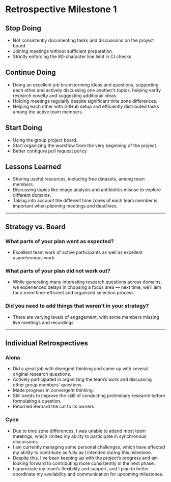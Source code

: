 # Retrospective Milestone 1

## Stop Doing

- Not consistently documenting tasks and discussions on the project board.  
- Joining meetings without sufficient preparation.
- Strictly enforcing the 80-character line limit in CI checks

## Continue Doing

- Doing an excellent job brainstorming ideas and questions, supporting
each other and actively discussing one another’s topics, helping
verify research novelty and suggesting additional ideas.  
- Holding meetings regularly despite significant time zone
differences.  
- Helping each other with GitHub setup and efficiently distributed tasks
among the active team members.  

## Start Doing

- Using the group project board.
- Start organizing the workflow from the very beginning of the project.
- Better configure pull request policy

## Lessons Learned

- Sharing useful resources, including free datasets, among team members.  
- Discussing topics like image analysis and antibiotics misuse to explore
different domains.
- Taking into account the different time zones of each team member is
important when planning meetings and deadlines.
  
---

## Strategy vs. Board

### What parts of your plan went as expected?

- Excellent team work of active participants as well as excellent asynchronous work
  
### What parts of your plan did not work out?

- While generating many interesting research questions across domains, we
experienced delays in choosing a focus area — next time, we’ll aim for a
more time-efficient and organized selection process.

### Did you need to add things that weren't in your strategy?

- There are varying levels of engagement, with some members missing live
meetings and recordings

---

## Individual Retrospectives

### Alona

- Did a great job with divergent thinking and came up with several  
  original research questions.  
- Actively participated in organizing the team’s work and discussing  
  other group members’ questions.  
- Made progress in convergent thinking.  
- Still needs to improve the skill of conducting preliminary
research before formulating a question.  
- Returned Bernard the cat to its owners

### Cyne

- Due to time zone differences, I was unable to attend most team meetings,
which limited my ability to participate in synchronous discussions.
- I am currently managing some personal challenges, which have affected
my ability to contribute as fully as I intended during this milestone.
- Despite this, I’ve been keeping up with the project’s progress and am
looking forward to contributing more consistently in the next phase.
- I appreciate my team’s flexibility and support, and I plan to better coordinate
my availability and communication for upcoming milestones.
